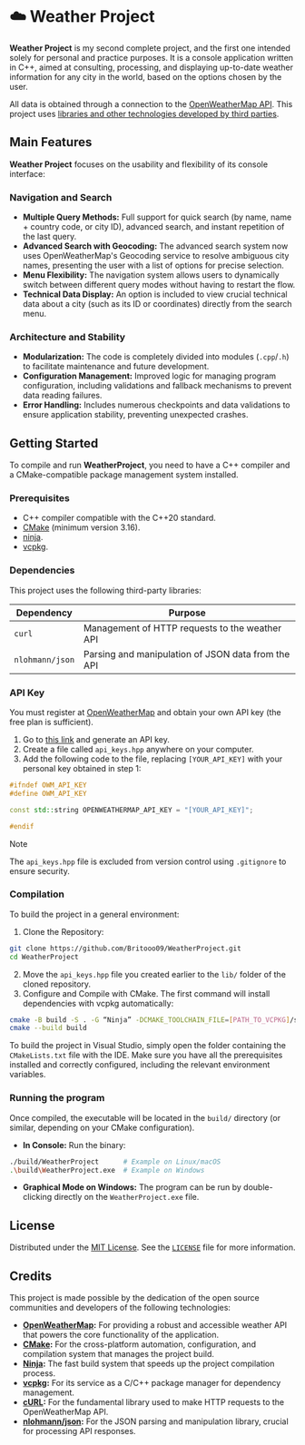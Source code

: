 # ☁️ Weather Project

**Weather Project** is my second complete project, and the first one intended solely for personal and practice purposes. It is a console application written in C++, aimed at consulting, processing, and displaying up-to-date weather information for any city in the world, based on the options chosen by the user.

All data is obtained through a connection to the [OpenWeatherMap API](https://openweathermap.org/api). This project uses [libraries and other technologies developed by third parties](#credits).

## Main Features

**Weather Project** focuses on the usability and flexibility of its console interface:

### Navigation and Search

- **Multiple Query Methods:** Full support for quick search (by name, name + country code, or city ID), advanced search, and instant repetition of the last query.
- **Advanced Search with Geocoding:** The advanced search system now uses OpenWeatherMap's Geocoding service to resolve ambiguous city names, presenting the user with a list of options for precise selection.
- **Menu Flexibility:** The navigation system allows users to dynamically switch between different query modes without having to restart the flow.
- **Technical Data Display:** An option is included to view crucial technical data about a city (such as its ID or coordinates) directly from the search menu.

### Architecture and Stability

- **Modularization:** The code is completely divided into modules (`.cpp`/`.h`) to facilitate maintenance and future development.
- **Configuration Management:** Improved logic for managing program configuration, including validations and fallback mechanisms to prevent data reading failures.
- **Error Handling:** Includes numerous checkpoints and data validations to ensure application stability, preventing unexpected crashes.

## Getting Started

To compile and run **WeatherProject**, you need to have a C++ compiler and a CMake-compatible package management system installed.

### Prerequisites

- C++ compiler compatible with the C++20 standard.
- [CMake](https://cmake.org/) (minimum version 3.16).
- [ninja](https://ninja-build.org/).
- [vcpkg](https://vcpkg.io/en/index.html).

### Dependencies

This project uses the following third-party libraries:

| Dependency | Purpose |
| - | - |
| `curl` | Management of HTTP requests to the weather API |
| `nlohmann/json` | Parsing and manipulation of JSON data from the API |

### API Key

You must register at [OpenWeatherMap](https://home.openweathermap.org/users/sign_up) and obtain your own API key (the free plan is sufficient).

1. Go to [this link](https://home.openweathermap.org/api_keys) and generate an API key.
2. Create a file called `api_keys.hpp` anywhere on your computer.
3. Add the following code to the file, replacing `[YOUR_API_KEY]` with your personal key obtained in step 1:

```c++
#ifndef OWM_API_KEY
#define OWM_API_KEY

const std::string OPENWEATHERMAP_API_KEY = "[YOUR_API_KEY]";

#endif
```

> [!NOTE]
> The `api_keys.hpp` file is excluded from version control using `.gitignore` to ensure security.

### Compilation

To build the project in a general environment:

1. Clone the Repository:
```bash
git clone https://github.com/Britooo09/WeatherProject.git
cd WeatherProject
```
2. Move the `api_keys.hpp` file you created earlier to the `lib/` folder of the cloned repository.
3. Configure and Compile with CMake. The first command will install dependencies with vcpkg automatically:
```bash
cmake -B build -S . -G “Ninja” -DCMAKE_TOOLCHAIN_FILE=[PATH_TO_VCPKG]/scripts/buildsystems/vcpkg.cmake
cmake --build build
```

To build the project in Visual Studio, simply open the folder containing the `CMakeLists.txt` file with the IDE. Make sure you have all the prerequisites installed and correctly configured, including the relevant environment variables.

### Running the program

Once compiled, the executable will be located in the `build/` directory (or similar, depending on your CMake configuration).

- **In Console:** Run the binary:
```bash
./build/WeatherProject      # Example on Linux/macOS
.\build\WeatherProject.exe  # Example on Windows
```

- **Graphical Mode on Windows:** The program can be run by double-clicking directly on the `WeatherProject.exe` file.

## License

Distributed under the [MIT License](https://opensource.org/licenses/MIT). See the [`LICENSE`](https://github.com/Britooo09/WeatherProject/blob/main/LICENSE) file for more information.

## Credits

This project is made possible by the dedication of the open source communities and developers of the following technologies:

- **[OpenWeatherMap](https://openweathermap.org/):** For providing a robust and accessible weather API that powers the core functionality of the application.
- **[CMake](https://cmake.org/):** For the cross-platform automation, configuration, and compilation system that manages the project build.
- **[Ninja](https://ninja-build.org/):** The fast build system that speeds up the project compilation process.
- **[vcpkg](https://vcpkg.io/en/index.html):** For its service as a C/C++ package manager for dependency management.
- **[cURL](https://curl.se/):** For the fundamental library used to make HTTP requests to the OpenWeatherMap API.
- **[nlohmann/json](https://github.com/nlohmann/json):** For the JSON parsing and manipulation library, crucial for processing API responses.
